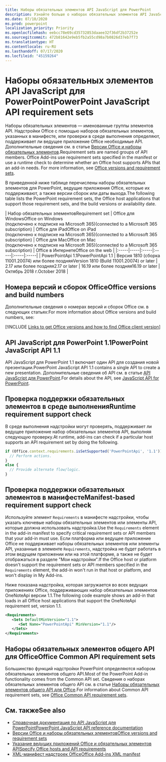 ```yaml
---
title: Наборы обязательных элементов API JavaScript для PowerPoint
description: Узнайте больше о наборах обязательных элементов API JavaScript для PowerPoint
ms.date: 07/10/2020
ms.prod: powerpoint
localization_priority: Priority
ms.openlocfilehash: eebcc78e69cd35732853daaee32f36df2b37252e
ms.sourcegitcommit: 472b81642e9eb5fb2a55cd98a7b0826d37eb7f73
ms.translationtype: HT
ms.contentlocale: ru-RU
ms.lasthandoff: 07/17/2020
ms.locfileid: "45159264"
---
```

# <a name="powerpoint-javascript-api-requirement-sets"></a><span data-ttu-id="7761e-103">Наборы обязательных элементов API JavaScript для PowerPoint</span><span class="sxs-lookup"><span data-stu-id="7761e-103">PowerPoint JavaScript API requirement sets</span></span>

<span data-ttu-id="7761e-p101">Наборы обязательных элементов — именованные группы элементов API. Надстройки Office с помощью наборов обязательных элементов, указанных в манифесте, или проверки в среде выполнения определяют, поддерживает ли ведущее приложение Office необходимые API. Дополнительные сведения см. в статье [Версии Office и наборы обязательных элементов](../../develop/office-versions-and-requirement-sets.md).</span><span class="sxs-lookup"><span data-stu-id="7761e-p101">Requirement sets are named groups of API members. Office Add-ins use requirement sets specified in the manifest or use a runtime check to determine whether an Office host supports APIs that an add-in needs. For more information, see [Office versions and requirement sets](../../develop/office-versions-and-requirement-sets.md).</span></span>

<span data-ttu-id="7761e-107">В приведенной ниже таблице перечислены наборы обязательных элементов для PowerPoint, ведущие приложения Office, которые их поддерживают, а также версии сборок или даты выхода.</span><span class="sxs-lookup"><span data-stu-id="7761e-107">The following table lists the PowerPoint requirement sets, the Office host applications that support those requirement sets, and the build versions or availability date.</span></span>

|  <span data-ttu-id="7761e-108">Набор обязательных элементов</span><span class="sxs-lookup"><span data-stu-id="7761e-108">Requirement set</span></span>  |  <span data-ttu-id="7761e-109">Office для Windows</span><span class="sxs-lookup"><span data-stu-id="7761e-109">Office on Windows</span></span><br><span data-ttu-id="7761e-110">(подключено к подписке на Microsoft 365)</span><span class="sxs-lookup"><span data-stu-id="7761e-110">(connected to a Microsoft 365 subscription)</span></span>  |  <span data-ttu-id="7761e-111">Office для iPad</span><span class="sxs-lookup"><span data-stu-id="7761e-111">Office on iPad</span></span><br><span data-ttu-id="7761e-112">(подключено к подписке на Microsoft 365)</span><span class="sxs-lookup"><span data-stu-id="7761e-112">(connected to a Microsoft 365 subscription)</span></span>  |  <span data-ttu-id="7761e-113">Office для Mac</span><span class="sxs-lookup"><span data-stu-id="7761e-113">Office on Mac</span></span><br><span data-ttu-id="7761e-114">(подключено к подписке на Microsoft 365)</span><span class="sxs-lookup"><span data-stu-id="7761e-114">(connected to a Microsoft 365 subscription)</span></span>  | <span data-ttu-id="7761e-115">Office в Интернете</span><span class="sxs-lookup"><span data-stu-id="7761e-115">Office on the web</span></span> |
|:-----|-----|:-----|:-----|:-----|:-----|
| <span data-ttu-id="7761e-116">PowerPointApi 1.1</span><span class="sxs-lookup"><span data-stu-id="7761e-116">PowerPointApi 1.1</span></span> | <span data-ttu-id="7761e-117">Версия 1810 (сборка 11001.20074) или более поздняя</span><span class="sxs-lookup"><span data-stu-id="7761e-117">Version 1810 (Build 11001.20074) or later</span></span> | <span data-ttu-id="7761e-118">2.17 или более поздняя</span><span class="sxs-lookup"><span data-stu-id="7761e-118">2.17 or later</span></span> | <span data-ttu-id="7761e-119">16.19 или более поздняя</span><span class="sxs-lookup"><span data-stu-id="7761e-119">16.19 or later</span></span> | <span data-ttu-id="7761e-120">Октябрь 2018 г.</span><span class="sxs-lookup"><span data-stu-id="7761e-120">October 2018</span></span> |

## <a name="office-versions-and-build-numbers"></a><span data-ttu-id="7761e-121">Номера версий и сборок Office</span><span class="sxs-lookup"><span data-stu-id="7761e-121">Office versions and build numbers</span></span>

<span data-ttu-id="7761e-122">Дополнительные сведения о номерах версий и сборок Office см. в следующих статьях:</span><span class="sxs-lookup"><span data-stu-id="7761e-122">For more information about Office versions and build numbers, see:</span></span>

[!INCLUDE [Links to get Office versions and how to find Office client version](../../includes/links-get-office-versions-builds.md)]

## <a name="powerpoint-javascript-api-11"></a><span data-ttu-id="7761e-123">API JavaScript для PowerPoint 1.1</span><span class="sxs-lookup"><span data-stu-id="7761e-123">PowerPoint JavaScript API 1.1</span></span>

<span data-ttu-id="7761e-124">API JavaScript для PowerPoint 1.1 включает один API для создания новой презентации.</span><span class="sxs-lookup"><span data-stu-id="7761e-124">PowerPoint JavaScript API 1.1 contains a single API to create a new presentation.</span></span> <span data-ttu-id="7761e-125">Дополнительные сведения об API см. в статье [API JavaScript для PowerPoint](../../powerpoint/powerpoint-add-ins.md).</span><span class="sxs-lookup"><span data-stu-id="7761e-125">For details about the API, see [JavaScript API for PowerPoint](../../powerpoint/powerpoint-add-ins.md).</span></span>

## <a name="runtime-requirement-support-check"></a><span data-ttu-id="7761e-126">Проверка поддержки обязательных элементов в среде выполнения</span><span class="sxs-lookup"><span data-stu-id="7761e-126">Runtime requirement support check</span></span>

<span data-ttu-id="7761e-127">В среде выполнения надстройки могут проверять, поддерживает ли ведущее приложение набор обязательных элементов API, выполняя следующую проверку.</span><span class="sxs-lookup"><span data-stu-id="7761e-127">At runtime, add-ins can check if a particular host supports an API requirement set by doing the following.</span></span>

```js
if (Office.context.requirements.isSetSupported('PowerPointApi', '1.1')) {
  // Perform actions.
}
else {
  // Provide alternate flow/logic.
}
```

## <a name="manifest-based-requirement-support-check"></a><span data-ttu-id="7761e-128">Проверка поддержки обязательных элементов в манифесте</span><span class="sxs-lookup"><span data-stu-id="7761e-128">Manifest-based requirement support check</span></span>

<span data-ttu-id="7761e-129">Используйте элемент `Requirements` в манифесте надстройки, чтобы указать ключевые наборы обязательных элементов или элементы API, которые должна использовать надстройка.</span><span class="sxs-lookup"><span data-stu-id="7761e-129">Use the `Requirements` element in the add-in manifest to specify critical requirement sets or API members that your add-in must use.</span></span> <span data-ttu-id="7761e-130">Если платформа или ведущее приложение Office не поддерживает наборы обязательных элементов или элементы API, указанные в элементе `Requirements`, надстройка не будет работать в этом ведущем приложении или на этой платформе, а также не будет отображаться в разделе "Мои надстройки".</span><span class="sxs-lookup"><span data-stu-id="7761e-130">If the Office host or platform doesn't support the requirement sets or API members specified in the `Requirements` element, the add-in won't run in that host or platform, and won't display in My Add-ins.</span></span>

<span data-ttu-id="7761e-131">Ниже показана надстройка, которая загружается во всех ведущих приложениях Office, поддерживающих набор обязательных элементов OneNoteApi версии 1.1.</span><span class="sxs-lookup"><span data-stu-id="7761e-131">The following code example shows an add-in that loads in all Office host applications that support the OneNoteApi requirement set, version 1.1.</span></span>

```xml
<Requirements>
   <Sets DefaultMinVersion="1.1">
      <Set Name="PowerPointApi" MinVersion="1.1"/>
   </Sets>
</Requirements>
```

## <a name="office-common-api-requirement-sets"></a><span data-ttu-id="7761e-132">Наборы обязательных элементов общего API для Office</span><span class="sxs-lookup"><span data-stu-id="7761e-132">Office Common API requirement sets</span></span>

<span data-ttu-id="7761e-133">Большинство функций надстройки PowerPoint определяются набором обязательных элементов общего API.</span><span class="sxs-lookup"><span data-stu-id="7761e-133">Most of the PowerPoint Add-in functionality comes from the Common API set.</span></span> <span data-ttu-id="7761e-134">Сведения о наборах обязательных элементов общего API см. в статье [Наборы обязательных элементов общего API для Office](office-add-in-requirement-sets.md).</span><span class="sxs-lookup"><span data-stu-id="7761e-134">For information about Common API requirement sets, see [Office Common API requirement sets](office-add-in-requirement-sets.md).</span></span>

## <a name="see-also"></a><span data-ttu-id="7761e-135">См. также</span><span class="sxs-lookup"><span data-stu-id="7761e-135">See also</span></span>

- [<span data-ttu-id="7761e-136">Справочная документация по API JavaScript для PowerPoint</span><span class="sxs-lookup"><span data-stu-id="7761e-136">PowerPoint JavaScript API reference documentation</span></span>](/javascript/api/powerpoint)
- [<span data-ttu-id="7761e-137">Версии Office и наборы обязательных элементов</span><span class="sxs-lookup"><span data-stu-id="7761e-137">Office versions and requirement sets</span></span>](../../develop/office-versions-and-requirement-sets.md)
- [<span data-ttu-id="7761e-138">Указание ведущих приложений Office и обязательных элементов API</span><span class="sxs-lookup"><span data-stu-id="7761e-138">Specify Office hosts and API requirements</span></span>](../../develop/specify-office-hosts-and-api-requirements.md)
- [<span data-ttu-id="7761e-139">XML-манифест надстроек Office</span><span class="sxs-lookup"><span data-stu-id="7761e-139">Office Add-ins XML manifest</span></span>](../../develop/add-in-manifests.md)
